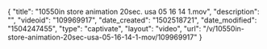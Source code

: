 {
    "title": "10550in store animation 20sec. usa 05 16 14 1.mov",
    "description": "",
    "videoid": "109969917",
    "date_created": "1502518721",
    "date_modified": "1504247455",
    "type": "captivate",
    "layout": "video",
    "url": "\/v\/10550in-store-animation-20sec-usa-05-16-14-1-mov\/109969917"
}